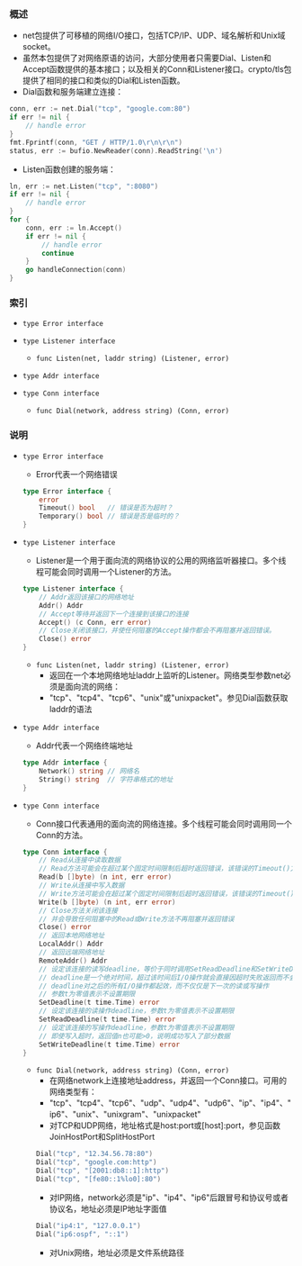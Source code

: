 ### 概述
+ net包提供了可移植的网络I/O接口，包括TCP/IP、UDP、域名解析和Unix域socket。
+ 虽然本包提供了对网络原语的访问，大部分使用者只需要Dial、Listen和Accept函数提供的基本接口；以及相关的Conn和Listener接口。crypto/tls包提供了相同的接口和类似的Dial和Listen函数。
+ Dial函数和服务端建立连接：
```go
conn, err := net.Dial("tcp", "google.com:80")
if err != nil {
	// handle error
}
fmt.Fprintf(conn, "GET / HTTP/1.0\r\n\r\n")
status, err := bufio.NewReader(conn).ReadString('\n')
```
+ Listen函数创建的服务端：
```go
ln, err := net.Listen("tcp", ":8080")
if err != nil {
	// handle error
}
for {
	conn, err := ln.Accept()
	if err != nil {
		// handle error
		continue
	}
	go handleConnection(conn)
}
```

### 索引

+ `type Error interface`

+ `type Listener interface`
    + `func Listen(net, laddr string) (Listener, error)`

+ `type Addr interface`
+ `type Conn interface`
    + `func Dial(network, address string) (Conn, error)`

### 说明

+ `type Error interface`
    + Error代表一个网络错误
    ```go
    type Error interface {
        error
        Timeout() bool   // 错误是否为超时？
        Temporary() bool // 错误是否是临时的？
    }
    ```

+ `type Listener interface`
    + Listener是一个用于面向流的网络协议的公用的网络监听器接口。多个线程可能会同时调用一个Listener的方法。
    ```go
    type Listener interface {
        // Addr返回该接口的网络地址
        Addr() Addr
        // Accept等待并返回下一个连接到该接口的连接
        Accept() (c Conn, err error)
        // Close关闭该接口，并使任何阻塞的Accept操作都会不再阻塞并返回错误。
        Close() error
    }
    ```

    + `func Listen(net, laddr string) (Listener, error)`
        + 返回在一个本地网络地址laddr上监听的Listener。网络类型参数net必须是面向流的网络：
        + "tcp"、"tcp4"、"tcp6"、"unix"或"unixpacket"。参见Dial函数获取laddr的语法

+ `type Addr interface`
    + Addr代表一个网络终端地址
    ```go
    type Addr interface {
        Network() string // 网络名
        String() string  // 字符串格式的地址
    }
    ```

+ `type Conn interface`
    + Conn接口代表通用的面向流的网络连接。多个线程可能会同时调用同一个Conn的方法。
    ```go
    type Conn interface {
        // Read从连接中读取数据
        // Read方法可能会在超过某个固定时间限制后超时返回错误，该错误的Timeout()方法返回真
        Read(b []byte) (n int, err error)
        // Write从连接中写入数据
        // Write方法可能会在超过某个固定时间限制后超时返回错误，该错误的Timeout()方法返回真
        Write(b []byte) (n int, err error)
        // Close方法关闭该连接
        // 并会导致任何阻塞中的Read或Write方法不再阻塞并返回错误
        Close() error
        // 返回本地网络地址
        LocalAddr() Addr
        // 返回远端网络地址
        RemoteAddr() Addr
        // 设定该连接的读写deadline，等价于同时调用SetReadDeadline和SetWriteDeadline
        // deadline是一个绝对时间，超过该时间后I/O操作就会直接因超时失败返回而不会阻塞
        // deadline对之后的所有I/O操作都起效，而不仅仅是下一次的读或写操作
        // 参数t为零值表示不设置期限
        SetDeadline(t time.Time) error
        // 设定该连接的读操作deadline，参数t为零值表示不设置期限
        SetReadDeadline(t time.Time) error
        // 设定该连接的写操作deadline，参数t为零值表示不设置期限
        // 即使写入超时，返回值n也可能>0，说明成功写入了部分数据
        SetWriteDeadline(t time.Time) error
    }
    ```

    + `func Dial(network, address string) (Conn, error)`
        + 在网络network上连接地址address，并返回一个Conn接口。可用的网络类型有：
        + "tcp"、"tcp4"、"tcp6"、"udp"、"udp4"、"udp6"、"ip"、"ip4"、"ip6"、"unix"、"unixgram"、"unixpacket"
        + 对TCP和UDP网络，地址格式是host:port或[host]:port，参见函数JoinHostPort和SplitHostPort
        ```go
        Dial("tcp", "12.34.56.78:80")
        Dial("tcp", "google.com:http")
        Dial("tcp", "[2001:db8::1]:http")
        Dial("tcp", "[fe80::1%lo0]:80")
        ```
        + 对IP网络，network必须是"ip"、"ip4"、"ip6"后跟冒号和协议号或者协议名，地址必须是IP地址字面值
        ```go
        Dial("ip4:1", "127.0.0.1")
        Dial("ip6:ospf", "::1")
        ```
        + 对Unix网络，地址必须是文件系统路径